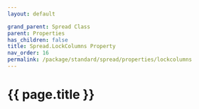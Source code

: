 ```yaml
---
layout: default

grand_parent: Spread Class
parent: Properties
has_children: false
title: Spread.LockColumns Property
nav_order: 16
permalink: /package/standard/spread/properties/lockcolumns
---
```

# {{ page.title }}
